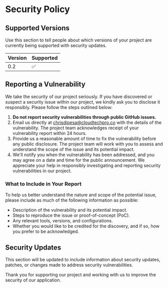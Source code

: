 # Security Policy

## Supported Versions

Use this section to tell people about which versions of your project are currently being supported with security updates.

| Version | Supported          |
| ------- | ------------------ |
|   0.2   | :white_check_mark: |

## Reporting a Vulnerability

We take the security of our project seriously. If you have discovered or suspect a security issue within our project, we kindly ask you to disclose it responsibly. Please follow the steps outlined below:

1. **Do not report security vulnerabilities through public GitHub issues.**
2. Email us directly at [chrisdipesa@cloudtechpro.co](mailto:chrisdipesa@cloudtechpro.co) with the details of the vulnerability. The project team acknowledges receipt of your vulnerability report within 24 hours.
3. Provide us a reasonable amount of time to fix the vulnerability before any public disclosure. The project team will work with you to assess and understand the scope of the issue and its potential impact.
4. We'll notify you when the vulnerability has been addressed, and you may agree on a date and time for the public announcement. We appreciate your help in responsibly investigating and reporting security vulnerabilities in our project.

### What to Include in Your Report

To help us better understand the nature and scope of the potential issue, please include as much of the following information as possible:

- Description of the vulnerability and its potential impact.
- Steps to reproduce the issue or proof-of-concept (PoC).
- Any relevant tools, versions, and configurations.
- Whether you would like to be credited for the discovery, and if so, how you prefer to be acknowledged.

## Security Updates

This section will be updated to include information about security updates, patches, or changes made to address security vulnerabilities.

Thank you for supporting our project and working with us to improve the security of our application.
